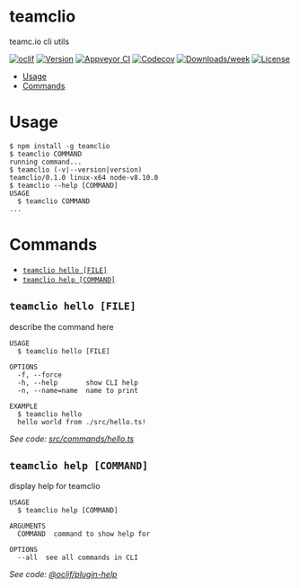 teamclio
========

teamc.io cli utils

[![oclif](https://img.shields.io/badge/cli-oclif-brightgreen.svg)](https://oclif.io)
[![Version](https://img.shields.io/npm/v/teamclio.svg)](https://npmjs.org/package/teamclio)
[![Appveyor CI](https://ci.appveyor.com/api/projects/status/github/shoomakov/teamclio?branch=master&svg=true)](https://ci.appveyor.com/project/shoomakov/teamclio/branch/master)
[![Codecov](https://codecov.io/gh/shoomakov/teamclio/branch/master/graph/badge.svg)](https://codecov.io/gh/shoomakov/teamclio)
[![Downloads/week](https://img.shields.io/npm/dw/teamclio.svg)](https://npmjs.org/package/teamclio)
[![License](https://img.shields.io/npm/l/teamclio.svg)](https://github.com/shoomakov/teamclio/blob/master/package.json)

<!-- toc -->
* [Usage](#usage)
* [Commands](#commands)
<!-- tocstop -->
# Usage
<!-- usage -->
```sh-session
$ npm install -g teamclio
$ teamclio COMMAND
running command...
$ teamclio (-v|--version|version)
teamclio/0.1.0 linux-x64 node-v8.10.0
$ teamclio --help [COMMAND]
USAGE
  $ teamclio COMMAND
...
```
<!-- usagestop -->
# Commands
<!-- commands -->
* [`teamclio hello [FILE]`](#teamclio-hello-file)
* [`teamclio help [COMMAND]`](#teamclio-help-command)

## `teamclio hello [FILE]`

describe the command here

```
USAGE
  $ teamclio hello [FILE]

OPTIONS
  -f, --force
  -h, --help       show CLI help
  -n, --name=name  name to print

EXAMPLE
  $ teamclio hello
  hello world from ./src/hello.ts!
```

_See code: [src/commands/hello.ts](https://github.com/shoomakov/teamclio/blob/v0.1.0/src/commands/hello.ts)_

## `teamclio help [COMMAND]`

display help for teamclio

```
USAGE
  $ teamclio help [COMMAND]

ARGUMENTS
  COMMAND  command to show help for

OPTIONS
  --all  see all commands in CLI
```

_See code: [@oclif/plugin-help](https://github.com/oclif/plugin-help/blob/v2.2.0/src/commands/help.ts)_
<!-- commandsstop -->

